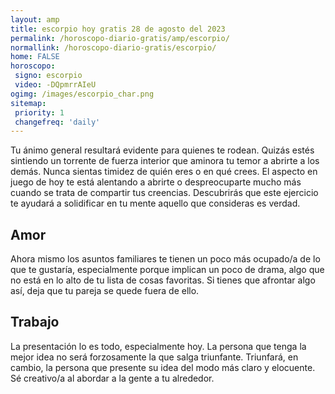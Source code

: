 ```yaml
---
layout: amp
title: escorpio hoy gratis 28 de agosto del 2023 
permalink: /horoscopo-diario-gratis/amp/escorpio/
normallink: /horoscopo-diario-gratis/escorpio/
home: FALSE
horoscopo:
 signo: escorpio
 video: -DQpmrrAIeU
ogimg: /images/escorpio_char.png
sitemap:
 priority: 1
 changefreq: 'daily'
---
```



Tu ánimo general resultará evidente para quienes te rodean. Quizás estés sintiendo un torrente de fuerza interior que aminora tu temor a abrirte a los demás. Nunca sientas timidez de quién eres o en qué crees. El aspecto en juego de hoy te está alentando a abrirte o despreocuparte mucho más cuando se trata de compartir tus creencias. Descubrirás que este ejercicio te ayudará a solidificar en tu mente aquello que consideras es verdad.

## Amor

Ahora mismo los asuntos familiares te tienen un poco más ocupado/a de lo que te gustaría, especialmente porque implican un poco de drama, algo que no está en lo alto de tu lista de cosas favoritas. Si tienes que afrontar algo así, deja que tu pareja se quede fuera de ello.

## Trabajo

La presentación lo es todo, especialmente hoy. La persona que tenga la mejor idea no será forzosamente la que salga triunfante. Triunfará, en cambio, la persona que presente su idea del modo más claro y elocuente. Sé creativo/a al abordar a la gente a tu alrededor.